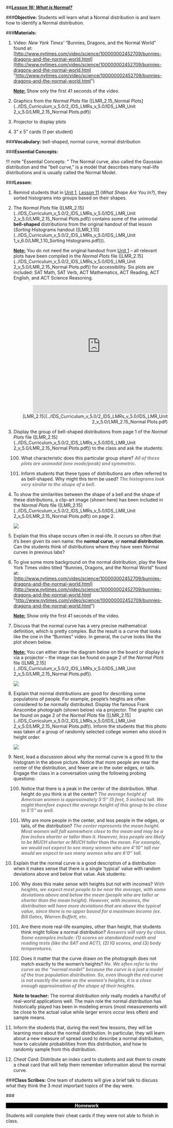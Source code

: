 ##***<u>Lesson 16: What is Normal?</u>***

###**Objective:**
Students will learn what a Normal distribution is and learn how to identify a Normal distribution.

###**Materials:**
1. Video: *New York Times’* “Bunnies, Dragons, and the Normal World” found at:
[http://www.nytimes.com/video/science/100000002452709/bunnies-dragons-and-the-normal-world.html](http://www.nytimes.com/video/science/100000002452709/bunnies-dragons-and-the-normal-world.html "http://www.nytimes.com/video/science/100000002452709/bunnies-dragons-and-the-normal-world.html")

    **<u>Note:</u>** Show only the first 41 seconds of the video.

2. Graphics from the *Normal Plots* file ([LMR_2.15_Normal Plots](../IDS_Curriculum_v_5.0/2_IDS_LMRs_v_5.0/IDS_LMR_Unit 2_v_5.0/LMR_2.15_Normal Plots.pdf))

3. Projector to display plots

4. 3” x 5” cards (1 per student)

###**Vocabulary:**
bell-shaped, normal curve, normal distribution

###**Essential Concepts:**

!!! note "Essential Concepts: "
    The Normal curve, also called the Gaussian distribution and the "bell curve," is a
    model that describes many real-life distributions and is usually called the Normal Model.

###**Lesson:**
1. Remind students that in [Unit 1](../unit1/overview.md), [Lesson 11](../unit1/lesson11.md) (*What Shape Are You In?*), they sorted histograms into
groups based on their shapes.

2. The *Normal Plots* file ([LMR_2.15](../IDS_Curriculum_v_5.0/2_IDS_LMRs_v_5.0/IDS_LMR_Unit 2_v_5.0/LMR_2.15_Normal Plots.pdf)) contains some of the unimodal **bell-shaped** distributions from
the original handout of that lesson (*Sorting* Histograms handout ([LMR_1.10](../IDS_Curriculum_v_5.0/2_IDS_LMRs_v_5.0/IDS_LMR_Unit 1_v_6.0/LMR_1.10_Sorting Histograms.pdf))).
    
    **<u>Note:</u>** You do not need the original handout from [Unit 1](../unit1/overview.md) – all relevant plots have been compiled in
    the *Normal Plots* file ([LMR_2.15](../IDS_Curriculum_v_5.0/2_IDS_LMRs_v_5.0/IDS_LMR_Unit 2_v_5.0/LMR_2.15_Normal Plots.pdf)) for accessibility. Six plots are included: SAT Math, SAT Verb,
    ACT Mathematics, ACT Reading, ACT English, and ACT Science Reasoning.
    <div align="right"><iframe src="https://docs.google.com/viewerng/viewer?url=https://curriculum.idsucla.org/IDS_Curriculum_v_5.0_preview/2_IDS_LMRs_v_5.0/IDS_LMR_Unit 2_v_5.0/LMR_2.15_Normal Plots.pdf&embedded=true" style=" width:420px;height:400px;" frameborder="0"></iframe><br>[LMR_2.15](../IDS_Curriculum_v_5.0/2_IDS_LMRs_v_5.0/IDS_LMR_Unit 2_v_5.0/LMR_2.15_Normal Plots.pdf)</div>

3. Display the group of bell-shaped distributions from page 1 of the *Normal Plots* file ([LMR_2.15](../IDS_Curriculum_v_5.0/2_IDS_LMRs_v_5.0/IDS_LMR_Unit 2_v_5.0/LMR_2.15_Normal Plots.pdf)) to
the class and ask the students:

    100. What characteristic does this particular group share? <span style="color:grey">***All of these plots are unimodal
    (one mode/peak) and symmetric.***</span>

    100. Inform students that these types of distributions are often referred to as bell-shaped. Why
    might this term be used? <span style="color:grey">***The histograms look very similar to the shape of a bell.***</span>

4. To show the similarities between the shape of a bell and the shape of these distributions, a clip-art
image (shown here) has been included in the *Normal Plots* file ([LMR_2.15](../IDS_Curriculum_v_5.0/2_IDS_LMRs_v_5.0/IDS_LMR_Unit 2_v_5.0/LMR_2.15_Normal Plots.pdf)) on page 2.

    <img src="../../img/21604.png" />

5. Explain that this shape occurs often in real-life. It occurs so often that it’s been given its own
name: the **normal curve**, or **normal distribution**. Can the students think of distributions where
they have seen Normal curves in previous labs?

6. To give some more background on the normal distribution, play the New York Times video titled
“Bunnies, Dragons, and the Normal World” found at:
[http://www.nytimes.com/video/science/100000002452709/bunnies-dragons-and-the-normal-world.html](http://www.nytimes.com/video/science/100000002452709/bunnies-dragons-and-the-normal-world.html "http://www.nytimes.com/video/science/100000002452709/bunnies-dragons-and-the-normal-world.html")

    **<u>Note:</u>** Show only the first 41 seconds of the video.

7. Discuss that the normal curve has a very precise mathematical definition, which is pretty complex.
But the result is a curve that looks like the one in the “Bunnies” video. In general, the curve looks
like the plot shown below.

    **<u>Note:</u>** You can either draw the diagram below on the board or display it via a projector – the
    image can be found on page 2 of the *Normal Plots* file ([LMR_2.15](../IDS_Curriculum_v_5.0/2_IDS_LMRs_v_5.0/IDS_LMR_Unit 2_v_5.0/LMR_2.15_Normal Plots.pdf)).

    <img src="../../img/21607.png" />

8. Explain that normal distributions are good for describing some populations of people. For
example, people’s heights are often considered to be normally distributed. Display the famous
Frank Anscombe photograph (shown below) via a projector. The graphic can be found on page 2
of the *Normal Plots* file ([LMR_2.15](../IDS_Curriculum_v_5.0/2_IDS_LMRs_v_5.0/IDS_LMR_Unit 2_v_5.0/LMR_2.15_Normal Plots.pdf)). Inform the students that this photo was taken of a group of
randomly selected college women who stood in height order.

    <img src="../../img/21608.png" />

9. Next, lead a discussion about why the normal curve is a good fit to the histogram in the above
picture. Notice that more people are near the center of the distribution, and fewer are in the outer
edges, or tails. Engage the class in a conversation using the following probing questions:

    100. Notice that there is a peak in the center of the distribution. What height do you think is at
    the center? <span style="color:grey">***The average height of American women is approximately 5’5” (5 feet, 5
    inches) tall. We might therefore expect the average height of this group to be close
    to 5'5" as well.***</span>

    100. Why are more people in the center, and less people in the edges, or tails, of the
    distribution? <span style="color:grey">***The center represents the mean height. Most women will fall
    somewhere close to the mean and may be a few inches shorter or taller than it.
    However, less people are likely to be MUCH shorter or MUCH taller than the mean.
    For example, we would not expect to see many women who are 4’10” tall nor would
    we expect to see many women who are 6’0” tall.***</span>

10. Explain that the normal curve is a good description of a distribution when it makes sense that
there is a single 'typical' value with random deviations above and below that value. Ask students:

    100. Why does this make sense with heights but not with incomes? <span style="color:grey">***With heights, we expect
    most people to be near the average, with some deviations above and below the
    mean (people who are taller or shorter than the mean height). However, with
    incomes, the distribution will have more deviations that are above the typical value,
    since there is no upper bound for a maximum income (ex. Bill Gates, Warren
    Buffett, etc.***</span>

    100. Are there more real-life examples, other than height, that students think might follow a
    normal distribution? <span style="color:grey">***Answers will vary by class. Some examples include: (1) scores
    on standardized math and reading tests (like the SAT and ACT), (2) IQ scores, and
    (3) body temperatures.***</span>

    100. Does it matter that the curve drawn on the photograph does not match exactly to the
    women’s heights? <span style="color:grey">***No. We often refer to the curve as the “normal model” because
    the curve is a just a model of the true population distribution. So, even though the
    red curve is not exactly the same as the women’s heights, it is a close enough
    approximation of the shape of their heights.***</span>

    **Note to teacher:** The normal distribution only really models a handful of real-world applications
    well. The main role the normal distribution has historically played has been in modeling errors
    (most measurements will be close to the actual value while larger errors occur less often) and
    sample means.

11. Inform the students that, during the next few lessons, they will be learning more about the normal
distribution. In particular, they will learn about a new measure of spread used to describe a
normal distribution, how to calculate probabilities from this distribution, and how to randomly
sample from this distribution.

12. *Cheat Card:* Distribute an index card to students and ask them to create a cheat card that will
help them remember information about the normal curve.

###**Class Scribes:**
One team of students will give a brief talk to discuss what they think the 3 most important topics of the
day were.

###<p style="background: black; color: white; text-align: center;">**Homework**</p>
Students will complete their cheat cards if they were not able to finish in class.

